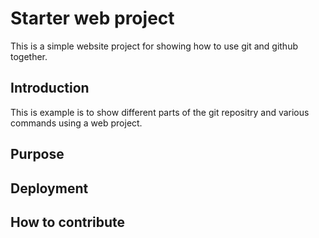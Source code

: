# Starter web project

This is a simple website project for showing how to use git and github together.

## Introduction

This is example is to show different parts of the git repositry and various commands using a web project.

## Purpose

## Deployment

## How to contribute
